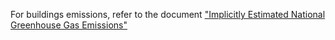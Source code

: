 For buildings emissions, refer to the document ["Implicitly Estimated National Greenhouse Gas Emissions"](https://github.com/climatetracecoalition/methodology-documents/blob/main/2023/Other%20and%20non-Climate%20TRACE%20Estimated%20Sectors/Implicitly%20Estimated%20National%20Greenhouse%20Gas%20Emissions.docx.pdf)
